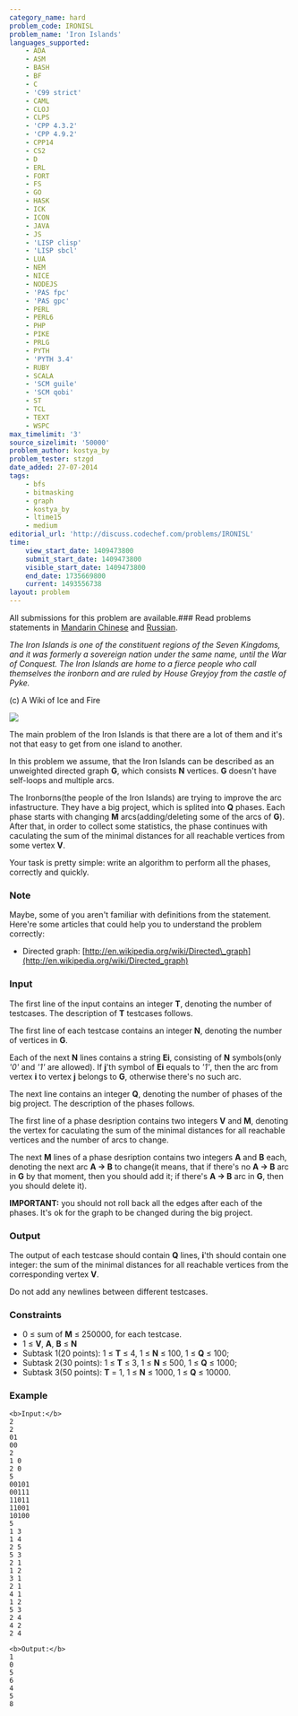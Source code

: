 ```yaml
---
category_name: hard
problem_code: IRONISL
problem_name: 'Iron Islands'
languages_supported:
    - ADA
    - ASM
    - BASH
    - BF
    - C
    - 'C99 strict'
    - CAML
    - CLOJ
    - CLPS
    - 'CPP 4.3.2'
    - 'CPP 4.9.2'
    - CPP14
    - CS2
    - D
    - ERL
    - FORT
    - FS
    - GO
    - HASK
    - ICK
    - ICON
    - JAVA
    - JS
    - 'LISP clisp'
    - 'LISP sbcl'
    - LUA
    - NEM
    - NICE
    - NODEJS
    - 'PAS fpc'
    - 'PAS gpc'
    - PERL
    - PERL6
    - PHP
    - PIKE
    - PRLG
    - PYTH
    - 'PYTH 3.4'
    - RUBY
    - SCALA
    - 'SCM guile'
    - 'SCM qobi'
    - ST
    - TCL
    - TEXT
    - WSPC
max_timelimit: '3'
source_sizelimit: '50000'
problem_author: kostya_by
problem_tester: stzgd
date_added: 27-07-2014
tags:
    - bfs
    - bitmasking
    - graph
    - kostya_by
    - ltime15
    - medium
editorial_url: 'http://discuss.codechef.com/problems/IRONISL'
time:
    view_start_date: 1409473800
    submit_start_date: 1409473800
    visible_start_date: 1409473800
    end_date: 1735669800
    current: 1493556738
layout: problem
---
```

All submissions for this problem are available.###  Read problems statements in [Mandarin Chinese](http://www.codechef.com/download/translated/LTIME15/mandarin/IRONISL.pdf) and [Russian](http://www.codechef.com/download/translated/LTIME15/russian/IRONISL.pdf).

_The Iron Islands is one of the constituent regions of the Seven Kingdoms, and it was formerly a sovereign nation under the same name, until the War of Conquest. The Iron Islands are home to a fierce people who call themselves the ironborn and are ruled by House Greyjoy from the castle of Pyke._

(c) A Wiki of Ice and Fire

![](https://codechef_shared.s3.amazonaws.com/download/LTIME15/ironisland.jpg)

The main problem of the Iron Islands is that there are a lot of them and it's not that easy to get from one island to another.

In this problem we assume, that the Iron Islands can be described as an unweighted directed graph **G**, which consists **N** vertices. **G** doesn't have self-loops and multiple arcs.

The Ironborns(the people of the Iron Islands) are trying to improve the arc infastructure. They have a big project, which is splited into **Q** phases. Each phase starts with changing **M** arcs(adding/deleting some of the arcs of **G**). After that, in order to collect some statistics, the phase continues with caculating the sum of the minimal distances for all reachable vertices from some vertex **V**.

Your task is pretty simple: write an algorithm to perform all the phases, correctly and quickly.

### Note

Maybe, some of you aren't familiar with definitions from the statement. Here're some articles that could help you to understand the problem correctly:

- Directed graph: [http://en.wikipedia.org/wiki/Directed\_graph](http://en.wikipedia.org/wiki/Directed_graph)

### Input

The first line of the input contains an integer **T**, denoting the number of testcases. The description of **T** testcases follows.

The first line of each testcase contains an integer **N**, denoting the number of vertices in **G**.

Each of the next **N** lines contains a string **Ei**, consisting of **N** symbols(only _'0'_ and _'1'_ are allowed). If **j**'th symbol of **Ei** equals to _'1'_, then the arc from vertex **i** to vertex **j** belongs to **G**, otherwise there's no such arc.

The next line contains an integer **Q**, denoting the number of phases of the big project. The description of the phases follows.

The first line of a phase desription contains two integers **V** and **M**, denoting the vertex for caculating the sum of the minimal distances for all reachable vertices and the number of arcs to change.

The next **M** lines of a phase desription contains two integers **A** and **B** each, denoting the next arc **A -> B** to change(it means, that if there's no **A -> B** arc in **G** by that moment, then you should add it; if there's **A -> B** arc in **G**, then you should delete it).

**IMPORTANT:** you should not roll back all the edges after each of the phases. It's ok for the graph to be changed during the big project.

### Output

The output of each testcase should contain **Q** lines, **i**'th should contain one integer: the sum of the minimal distances for all reachable vertices from the corresponding vertex **V**.

Do not add any newlines between different testcases.

### Constraints

- 0 ≤ sum of **M** ≤ 250000, for each testcase.
- 1 ≤ **V**, **A**, **B** ≤ **N**
- Subtask 1(20 points): 1 ≤ **T** ≤ 4, 1 ≤ **N** ≤ 100, 1 ≤ **Q** ≤ 100;
- Subtask 2(30 points): 1 ≤ **T** ≤ 3, 1 ≤ **N** ≤ 500, 1 ≤ **Q** ≤ 1000;
- Subtask 3(50 points): **T** = 1, 1 ≤ **N** ≤ 1000, 1 ≤ **Q** ≤ 10000.

### Example

```
<b>Input:</b>
2
2
01
00
2
1 0
2 0
5
00101
00111
11011
11001
10100
5
1 3
1 4
2 5
5 3
2 1
1 2
3 1
2 1
4 1
1 2
5 3
2 4
4 2
2 4

<b>Output:</b>
1
0
5
6
4
5
8


```